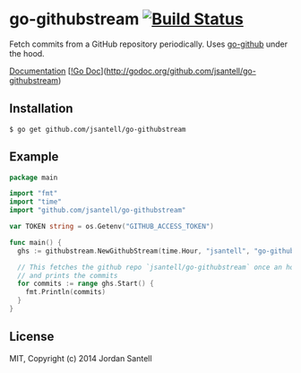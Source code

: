 go-githubstream [![Build Status](http://img.shields.io/travis/jsantell/go-githubstream.svg?style=flat)](https://travis-ci.org/jsantell/go-githubstream)
================ 

Fetch commits from a GitHub repository periodically. Uses [go-github](https://github.com/google/go-github) under the hood.

[Documentation](http://godoc.org/github.com/jsantell/go-githubstream) [[!Go Doc](http://img.shields.io/badge/go-doc-blue.svg?style=flat)](http://godoc.org/github.com/jsantell/go-githubstream)

## Installation

```
$ go get github.com/jsantell/go-githubstream
```

## Example

```go
package main

import "fmt"
import "time"
import "github.com/jsantell/go-githubstream"

var TOKEN string = os.Getenv("GITHUB_ACCESS_TOKEN")

func main() {
  ghs := githubstream.NewGithubStream(time.Hour, "jsantell", "go-githubstream", "master", TOKEN)

  // This fetches the github repo `jsantell/go-githubstream` once an hour
  // and prints the commits
  for commits := range ghs.Start() {
    fmt.Println(commits)
  }
}
```

## License

MIT, Copyright (c) 2014 Jordan Santell

